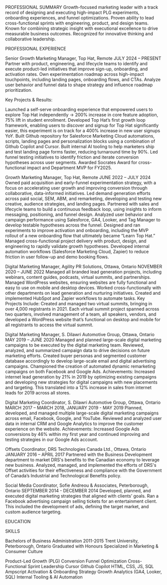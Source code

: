 
PROFESSIONAL SUMMARY
Growth-focused marketing leader with a track record of designing and executing high-impact PLG experiments, onboarding experiences, and funnel optimizations. Proven ability to lead cross-functional sprints with engineering, product, and design teams. Known for combining strategic insight with executional excellence to drive measurable business outcomes. Recognized for innovative thinking and collaborative leadership.


PROFESSIONAL EXPERIENCE

Senior Growth Marketing Manager, Top Hat, Remote
JULY 2024 – PRESENT
Partner with product, engineering, and lifecycle teams to identify and execute product-led initiatives that improve sign-up, onboarding, and activation rates. Own experimentation roadmap across high-impact touchpoints, including landing pages, onboarding flows, and CTAs. Analyze user behavior and funnel data to shape strategy and influence roadmap prioritization.

Key Projects & Results:

Launched a self-serve onboarding experience that empowered users to explore Top Hat independently → 200% increase in core feature adoption, 75% lift in student enrollment.
Developed Top Hat’s first growth loop framework, enabling users to discover and signup for Top Hat significantly easier, this experiment is on track for a 400% increase in new user signups YoY. 
Built Github repository for Salesforce Marketing Cloud automations, scripts, landing pages and personalization blocks using a combination of Github Copilot and Cursor. 
Built internal AI tooling to help marketers ship and test landing page forms faster, reducing turnaround time by 90%.
Led funnel testing initiatives to identify friction and iterate conversion hypotheses across user segments.
Awarded Socrates Award for cross-functional impact and Department MVP for FY2025.

Growth Marketing Manager, Top Hat, Remote
JUNE 2022 – JULY 2024
Owned paid acquisition and early-funnel experimentation strategy, with a focus on accelerating user growth and improving conversion through collaborative, data-informed initiatives.
Led demand generation efforts across paid social, SEM, ABM, and remarketing, developing and testing new creative, audience strategies, and landing pages.
Partnered with sales and lifecycle teams to build a continuous feedback loop, using insights to inform messaging, positioning, and funnel design.
Analyzed user behavior and campaign performance using Salesforce, GA4, Looker, and Tag Manager to develop testable hypotheses across the funnel.
Designed and ran experiments to improve activation and onboarding, including the MVP rollout of a new onboarding flow that ultimately became “Learn Top Hat.”
Managed cross-functional project delivery with product, design, and engineering to rapidly validate growth hypotheses.
Developed internal automation workflows (Salesforce Marketing Cloud, Zapier) to reduce friction in user follow-up and demo booking flows.

Digital Marketing Manager, Agility PR Solutions, Ottawa, Ontario
NOVEMBER 2020 – JUNE 2022
Managed all branded lead generation projects, including webinars, content guides, podcasts, virtual summits, and partnerships.
Managed WordPress websites, ensuring websites are fully functional and easy to use on mobile and desktop devices.
Worked cross-functionally with other departments on lead generation and nurturing initiatives. 
Created and implemented HubSpot and Zapier workflows to automate tasks.
Key Projects Include: 
Created and managed two virtual summits, bringing in over 4,000 registrants in 2021. Each virtual summit project spanned across two quarters, involved management of a team, all speakers, vendors, and developed a WordPress website that’s functional on desktop and mobile for all registrants to access the virtual summit. 


Digital Marketing Manager, S. Dilawri Automotive Group, Ottawa, Ontario
MAY 2019 – JUNE 2020
Managed and planned large-scale digital marketing campaigns to be executed by the digital marketing team. 
Reviewed, analyzed, and summarized campaign data to drive decisions on future marketing efforts. 
Created buyer personas and segmented customer database accordingly to develop large-scale email and digital advertising campaigns. 
Championed the creation of automated dynamic remarketing campaigns on both Facebook and Google Ads. 
Achievements: 
Increased internet lead generation by 21% in 2019 by optimizing existing campaigns and developing new strategies for digital campaigns with new placements and targeting. This translated into a 12% increase in sales from internet leads for 2019 across all stores. 

Digital Marketing Coordinator,  S. Dilawri Automotive Group, Ottawa, Ontario
MARCH 2017 – MARCH 2018, JANUARY 2019 - MAY 2019
Planned, developed, and managed multiple large-scale digital marketing campaigns across email, Facebook, Google, and YouTube.
Reviewed and analyzed user data in internal CRM and Google Analytics to improve the customer experience on the website. 
Achievements: 
Increased Google Ads conversions by 46% within my first year and continued improving and testing strategies in our Google Ads account.  

Offsets Coordinator, DRS Technologies Canada Ltd., Ottawa, Ontario
JANUARY 2016 – APRIL 2017
Partnered with the Business Development department to market DRS's benefits to the Canadian economy to leverage new business. 
Analyzed, managed, and implemented the efforts of DRS's Offset activities for their effectiveness and compliance with the Government of Canada’s Industrial and Technological Benefits policy. 

Social Media Coordinator, Sofie Andreou & Associates, Peterborough, Ontario
SEPTEMBER 2014 - DECEMBER 2014
Developed, planned, and executed digital marketing strategies that aligned with clients’ goals.
Ran a Facebook advertising campaign selling tickets for an entertainment client. This included the development of ads, defining the target market, and custom audience targeting. 


EDUCATION


SKILLS








Bachelors of Business Administration
2011-2015
Trent University, Peterborough, Ontario
Graduated with Honours 
Specialized in Marketing & Consumer Culture


Product-Led Growth (PLG)
Conversion Funnel Optimization
Cross-Functional Sprint Leadership
Cursor 
Github Copilot 
HTML, CSS, JS, SQL 
Ampscript
Activation & Onboarding Strategy
Growth Analytics (GA4, Looker, SQL)
Internal Tooling & AI Automation
